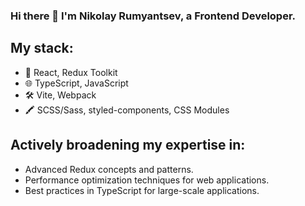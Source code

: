 ### Hi there 👋 I'm Nikolay Rumyantsev, a Frontend Developer.

## My stack:

- 🚀 React, Redux Toolkit
- 🌐 TypeScript, JavaScript
- 🛠️ Vite, Webpack
- 🖍 SCSS/Sass, styled-components, CSS Modules

## Actively broadening my expertise in:

- Advanced Redux concepts and patterns.
- Performance optimization techniques for web applications.
- Best practices in TypeScript for large-scale applications.
